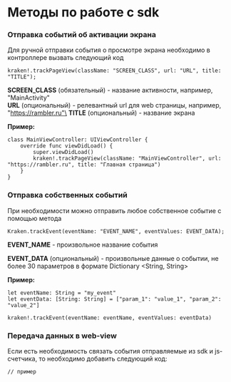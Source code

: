 # Методы по работе с sdk

### Отправка событий об активации экрана

Для ручной отправки события о просмотре экрана необходимо в контроллере вызвать следующий код

```
kraken!.trackPageView(className: "SCREEN_CLASS", url: "URL", title: "TITLE");
```

**SCREEN\_CLASS** (обязательный) - название активности, например, "MainActivity"\
**URL** (опциональный) - релевантный url для web страницы, например, "https://rambler.ru"\
**TITLE** (опциональный) - название экрана

**Пример:**

```
class MainViewController: UIViewController {
    override func viewDidLoad() {
        super.viewDidLoad()
        kraken!.trackPageView(className: "MainViewController", url: "https://rambler.ru", title: "Главная страница")
    }
}
```

### Отправка собственных событий

При необходимости можно отправить любое собственное событие с помощью метода

```
Kraken.trackEvent(eventName: "EVENT_NAME", eventValues: EVENT_DATA);
```

**EVENT\_NAME** - произвольное название события

**EVENT\_DATA** (опциональный) - произвольные данные о событии, не более 30 параметров в формате Dictionary \<String, String>

**Пример:**

```
let eventName: String = "my_event"
let eventData: [String: String] = ["param_1": "value_1", "param_2": "value_2"]

kraken!.trackEvent(eventName: eventName, eventValues: eventData)
```

### Передача данных в web-view

Если есть необходимость связать события отправляемые из sdk и js-счетчика, то необходимо добавить следующий код:

```
// пример
```

